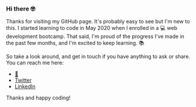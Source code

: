 ### Hi there 🤓

Thanks for visiting my GitHub page. It's probably easy to see but I'm new to this. I started learning to code in May 2020 when I enrolled in a 💻 web development bootcamp. That said, I'm proud of the progress I've made in the past few months, and I'm excited to keep learning. 📚

So take a look around, and get in touch if you have anything to ask or share. You can reach me here:

- [📧](kayla.crane@gmail.com)
- [Twitter](https://twitter.com/KaylaJCrane)
- [LinkedIn](https://www.linkedin.com/in/kaylacrane/)

Thanks and happy coding!

